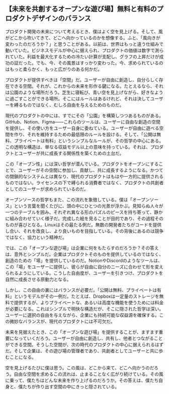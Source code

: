 ## 【未来を共創するオープンな遊び場】無料と有料のプロダクトデザインのバランス

プロダクト開発の未来について考えるとき、僕はよく空を見上げる。そして、風がどこから吹いてきて、どこへ向かっているのかを想像する。ふと、「風向きが変わったのだろうか？」と思うことがある。以前は、世界はもっと違う仕組みで動いていた。ビジネスモデルが中心に据えられ、プロダクトの価値は数字で測られていた。利益を最大化するための冷たい計算が支配し、グラフの上昇だけが成功の証だった。でも、今、その風景はすっかり変わった。今、求められているのはもっと柔らかく、もっと広がりのある何かだ。

プロダクトが提供すべきは「空間」だ。ユーザーが自由に創造し、自分らしく存在できる空間。それが、これからの未来を形作る鍵になる。たとえるなら、それは公園のような場所だろう。芝生に寝転び、青い空を見上げながら、好きなように過ごすことができる場所。そこにはルールはあるけれど、それは決してユーザーを縛るものではなく、むしろ自由を与えるためのものだ。

現代のプロダクトの中には、すでにその「公園」を構築しつつあるものがある。GitHub、Notion、Figma——これらのツールは、ユーザーに自由な創造の空間を提供し、その使い方をユーザー自身に委ねている。ユーザーが自由に遊べる空間を作り、それを維持するための最低限のルールを設ける。そして、「公開は無料、プライベートは有料」というシンプルなルールが、その哲学の中心にある。この透明な構造は、単なる収益モデル以上の意味を持っている。それは、プロダクトとユーザーが共に成長する関係性を築くための土台だ。

この「オープン性」には深い哲学が潜んでいる。プロダクトをオープンにすることで、ユーザーがその空間に参加し、貢献し、共に成長するようになる。かつての閉鎖的なシステムとは異なり、現代のプロダクトはもはや一方的に提供されるものではない。ライセンスの下で縛られる消費者ではなく、プロダクトの共創者としてのユーザーが求められているのだ。

オープンソースの哲学もまた、この流れを象徴している。僕は「オープンソース」という言葉を聞くたびに、頭の中にひとつの光景が浮かぶ。見知らぬ人々が一つのテーブルを囲み、それぞれ異なる形のパズルのピースを持ち寄って、静かに組み合わせていく様子だ。完成した絵を見ることが目的であり、その過程そのものが喜びとなる。Linuxはその最たる例だ。無数の開発者たちがコードを提供し合い、それを改良し、より良いものを目指している。その背後にあるのは競争ではなく、協力という精神だ。

では、この「オープンな遊び場」は企業に何をもたらすのだろうか？その答えは、意外とシンプルだ。企業はプロダクトそのものを提供しているのではなく、創造のための「場」を提供しているのだ。NotionやDiscordのようなツールは、この「場」をユーザーに提供し、彼らが自由に自分のニーズに合わせて形を変えられるようにしている。こうした自由度が、ユーザーを引きつけ、プロダクトを自然に成長させる原動力となる。

しかし、この自由の裏にはバランスが必要だ。「公開は無料、プライベートは有料」というモデルがその一例だ。たとえば、Dropboxは一定量のストレージを無料で提供するが、よりプライベートな、あるいは高度な機能を使うためには料金が必要になる。これはシンプルで明快な構造だが、そこに隠された哲学は深い。ユーザーに選択の自由を与えながら、企業にも持続可能な収益源を確保する。この微妙なバランスが、現代のプロダクトには不可欠だ。

未来を見据えたとき、この「オープンな遊び場」を提供することが、ますます重要になっていくだろう。ユーザーが自由に創造し、共有し、他者とつながることができる空間。そうした空間が、次の時代のプロダクトの中心に据えられるはずだ。そして企業は、その遊び場の管理者であり、共創者としてユーザーと共に歩むことになる。

空を見上げるたびに僕は思う。この風は、どこから来て、どこへ向かうのだろう。自由な空間を求めるこの流れは、止まることなく広がり続けている。その風に乗って、僕たちはどんな未来を作り上げるのだろうか。その答えは、僕たち自身と、僕たちが作り出す空間の中にきっと隠されている。